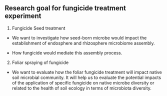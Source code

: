 ## Research goal for fungicide treatment experiment

1. Fungicide Seed treatment

* We want to investigate how seed-born microbe would impact the establishment of endosphere and rhizosphere microbiome assembly.

* How fungicide would mediate this assembly process.


2. Foliar spraying of fungicide

* We want to evaluate how the foliar fungicide treatment will impact native soil microbial community. It will help us to evaluate the potential impacts of the application of specific fungicide on native microbe diversity or related to the health of soil ecology in terms of microbiota diversity. 
